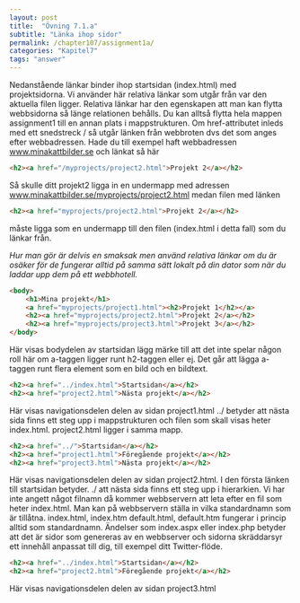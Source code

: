 ```yaml
---
layout: post
title:  "Övning 7.1.a"
subtitle: "Länka ihop sidor"
permalink: /chapter107/assignment1a/
categories: "Kapitel7"
tags: "answer"
---
```

Nedanstående länkar binder ihop startsidan (index.html) med projektsidorna. Vi använder här relativa länkar som utgår från var den aktuella filen ligger. Relativa länkar har den egenskapen att man kan flytta webbsidorna så länge relationen behålls. Du kan alltså flytta hela mappen assignment1 till en annan plats i mappstrukturen. Om href-attributet inleds med ett snedstreck / så utgår länken från webbroten dvs det som anges efter webbadressen. Hade du till exempel haft webbadressen www.minakattbilder.se och länkat så här
```html
<h2><a href="/myprojects/project2.html">Projekt 2</a></h2>
```
Så skulle ditt projekt2 ligga in en undermapp med adressen
www.minakattbilder.se/myprojects/project2.html
medan filen med länken
```html
<h2><a href="myprojects/project2.html">Projekt 2</a></h2>
```
måste ligga som en undermapp till den filen (index.html i detta fall) som du länkar från.

*Hur man gör är delvis en smaksak men använd relativa länkar om du är osäker för de fungerar alltid på samma sätt lokalt på din dator som när du laddar upp dem på ett webbhotell.*


```html
<body>
    <h1>Mina projekt</h1>
    <a href="myprojects/project1.html"><h2>Projekt 1</h2></a>
    <h2><a href="myprojects/project2.html">Projekt 2</a></h2>
    <h2><a href="myprojects/project3.html">Projekt 3</a></h2>
</body>
```
<figcaption>Här visas bodydelen av startsidan lägg märke till att det inte spelar någon roll här om a-taggen ligger runt h2-taggen eller ej. Det går att lägga a-taggen runt flera element som en bild och en bildtext.</figcaption>
<p></p>

```html
<h2><a href="../index.html">Startsidan</a></h2>
<h2><a href="project2.html">Nästa projekt</a></h2>
```
<figcaption>Här visas navigationsdelen delen av sidan project1.html ../ betyder att nästa sida finns ett steg upp i mappstrukturen och filen som skall visas heter index.html. project2.html ligger i samma mapp.</figcaption>
<p></p>

```html
<h2><a href="../">Startsidan</a></h2>
<h2><a href="project1.html">Föregående projekt</a></h2>
<h2><a href="project3.html">Nästa projekt</a></h2>
```
<figcaption>Här visas navigationsdelen delen av sidan project2.html. I den första länken till startsidan betyder. ./ att nästa sida finns ett steg upp i hierarkien. Vi har inte angett något filnamn då kommer webbservern att leta efter en fil som heter index.html. Man kan på webbservern ställa in vilka standardnamn som är tillåtna. index.html, index.htm default.html, default.htm fungerar i princip alltid som standardnamn. Ändelser som index.aspx eller index.php betyder att det är sidor som genereras av en webbserver och sidorna skräddarsyr ett innehåll anpassat till dig, till exempel ditt Twitter-flöde.</figcaption>
<p></p>

```html
<h2><a href="../index.html">Startsidan</a></h2>
<h2><a href="project2.html">Föregående projekt</a></h2>
```
<figcaption>Här visas navigationsdelen delen av sidan project3.html</figcaption>
